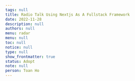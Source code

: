 ```yaml
---
tags: null
title: Radio Talk Using Nextjs As A Fullstack Framework
date: 2022-11-28
description: null
authors: null
menu: radar
menu: null
toc: null
notice: null
type: null
show_frontmatter: true
status: Adopt
note: null
person: Toan Ho
---
```


